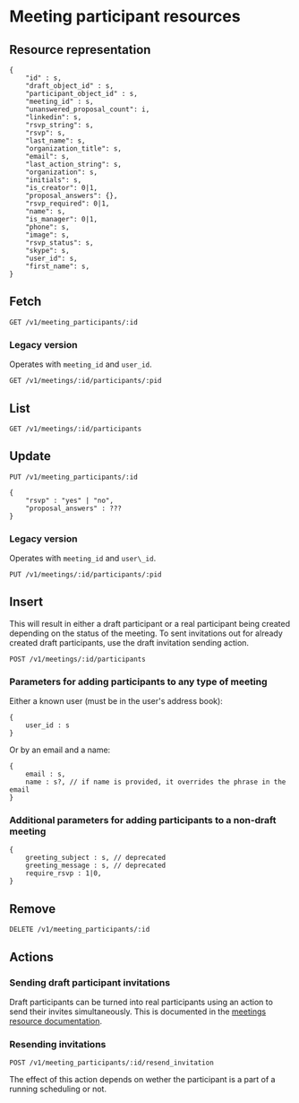 
# Meeting participant resources

## Resource representation

    {
        "id" : s,
        "draft_object_id" : s,
        "participant_object_id" : s,
        "meeting_id" : s,
        "unanswered_proposal_count": i,
        "linkedin": s,
        "rsvp_string": s,
        "rsvp": s,
        "last_name": s,
        "organization_title": s,
        "email": s,
        "last_action_string": s,
        "organization": s,
        "initials": s,
        "is_creator": 0|1,
        "proposal_answers": {},
        "rsvp_required": 0|1,
        "name": s,
        "is_manager": 0|1,
        "phone": s,
        "image": s,
        "rsvp_status": s,
        "skype": s,
        "user_id": s,
        "first_name": s,
    }

## Fetch

    GET /v1/meeting_participants/:id

### Legacy version

Operates with `meeting_id` and `user_id`.

    GET /v1/meetings/:id/participants/:pid

## List

    GET /v1/meetings/:id/participants

## Update

    PUT /v1/meeting_participants/:id

    {
        "rsvp" : "yes" | "no",
        "proposal_answers" : ???
    }

### Legacy version

Operates with `meeting_id` and `user\_id`.

    PUT /v1/meetings/:id/participants/:pid

## Insert

This will result in either a draft participant or a real participant being created depending on the status of the meeting. To sent invitations out for already created draft participants, use the draft invitation sending action.

    POST /v1/meetings/:id/participants

### Parameters for adding participants to any type of meeting

Either a known user (must be in the user's address book):

    {
        user_id : s
    }

Or by an email and a name:

    {
        email : s,
        name : s?, // if name is provided, it overrides the phrase in the email
    }

### Additional parameters for adding participants to a non-draft meeting

    {
        greeting_subject : s, // deprecated
        greeting_message : s, // deprecated
        require_rsvp : 1|0,
    }

## Remove

    DELETE /v1/meeting_participants/:id

## Actions

### Sending draft participant invitations

Draft participants can be turned into real participants using an action to send their invites simultaneously. This is documented in the [meetings resource documentation](../meetings).

### Resending invitations

    POST /v1/meeting_participants/:id/resend_invitation
    
The effect of this action depends on wether the participant is a part of a running scheduling or not.
